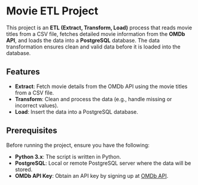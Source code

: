 # Movie ETL Project

This project is an **ETL (Extract, Transform, Load)** process that reads movie titles from a CSV file, fetches detailed movie information from the **OMDb API**, and loads the data into a **PostgreSQL** database. The data transformation ensures clean and valid data before it is loaded into the database.

## Features

- **Extract**: Fetch movie details from the OMDb API using the movie titles from a CSV file.
- **Transform**: Clean and process the data (e.g., handle missing or incorrect values).
- **Load**: Insert the data into a PostgreSQL database.

## Prerequisites

Before running the project, ensure you have the following:

- **Python 3.x**: The script is written in Python.
- **PostgreSQL**: Local or remote PostgreSQL server where the data will be stored.
- **OMDb API Key**: Obtain an API key by signing up at [OMDb API](http://www.omdbapi.com/apikey.aspx).
